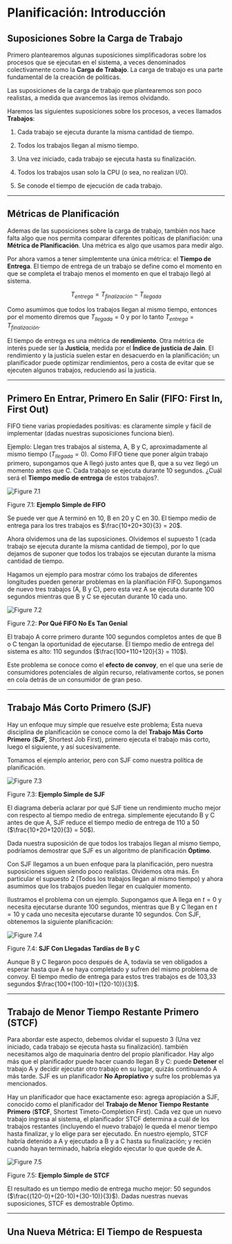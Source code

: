 # Planificación: Introducción

## Suposiciones Sobre la Carga de Trabajo

Primero plantearemos algunas suposiciones simplificadoras sobre los procesos que se ejecutan en el sistema, a veces denominados colectivamente como la **Carga de Trabajo**. La carga de trabajo es una parte fundamental de la creación de politicas.

Las suposiciones de la carga de trabajo que plantearemos son poco realistas, a medida que avancemos las iremos olvidando.

Haremos las siguientes suposiciones sobre los procesos, a veces llamados **Trabajos**:

1) Cada trabajo se ejecuta durante la misma cantidad de tiempo.

2) Todos los trabajos llegan al mismo tiempo.

3) Una vez iniciado, cada trabajo se ejecuta hasta su finalización.

4) Todos los trabajos usan solo la CPU (o sea, no realizan I/O).

5) Se conode el tiempo de ejecución de cada trabajo.

---

## Métricas de Planificación

Ademas de las suposiciones sobre la carga de trabajo, también nos hace falta algo que nos permita comparar diferentes poíticas de planifiación: una **Métrica de Planificación**. Una métrica es algo que usamos para medir algo.

Por ahora vamos a tener simplemtente una única métrica: el **Tiempo de Entrega**. El tiempo de entrega de un trabajo se define como el momento en que se completa el trabajo menos el momento en que el trabajo llegó al sistema.

$$T_{entrega} = T_{finalización} - T_{llegada}$$

Como asumimos que todos los trabajos llegan al mismo tiempo, entonces por el momento diremos que $T_{llegada} = 0$ y por lo tanto $T_{entrega} = T_{finalización}$.

El tiempo de entrega es una métrica de **rendimiento**. Otra métrica de interés puede ser la **Justicia**, medida por el **Índice de justicia de Jain**. El rendimiento y la justicia suelen estar en desacuerdo en la planificación; un planificador puede optimizar rendimientos, pero a costa de evitar que se ejecuten algunos trabajos, reduciendo así la justicia.

---

## Primero En Entrar, Primero En Salir (FIFO: First In, First Out)

FIFO tiene varias propiedades positivas: es claramente simple y fácil de implementar (dadas nuestras suposiciones funciona bien).

Ejemplo: Llegan tres trabajos al sistema, A, B y C, aproximadamente al mismo tiempo ($T_{llegada} = 0$). Como FIFO tiene que poner algún trabajo primero, supongamos que A llegó justo antes que B, que a su vez llegó un momento antes que C. Cada trabajo se ejecuta durante 10 segundos. ¿Cuál será el **Tiempo medio de entrega** de estos trabajos?.

![Figure 7.1](../imagenes/figure7_1.png)

Figure 7.1: **Ejemplo Simple de FIFO**

Se puede ver que A terminó en 10, B en 20 y C en 30. El tiempo medio de entrega para los tres trabajos es $\frac{10+20+30}{3} = 20$.

Ahora olvidemos una de las suposiciones. Olvidemos el supuesto 1 (cada trabajo se ejecuta durante la misma cantidad de tiempo), por lo que dejamos de suponer que todos los trabajos se ejecutan durante la misma cantidad de tiempo.

Hagamos un ejemplo para mostrar cómo los trabajos de diferentes longitudes pueden generar problemas en la planifiación FIFO. Supongamos de nuevo tres trabajos (A, B y C), pero esta vez A se ejecuta durante 100 segundos mientras que B y C se ejecutan durante 10 cada uno.

![Figure 7.2](../imagenes/figure7_2.png)

Figure 7.2: **Por Qué FIFO No Es Tan Genial**

El trabajo A corre primero durante 100 segundos completos antes de que B o C tengan la oportunidad de ejecutarse. El tiempo medio de entrega del sistema es alto: 110 segundos ($\frac{100+110+120}{3} = 110$).

Este problema se conoce como el **efecto de convoy**, en el que una serie de consumidores potenciales de algún recurso, relativamente cortos, se ponen en cola detrás de un consumidor de gran peso.

---

## Trabajo Más Corto Primero (SJF)

Hay un enfoque muy simple que resuelve este problema; Esta nueva disciplina de planificación se conoce como la del **Trabajo Más Corto Primero** (**SJF**, Shortest Job First), primero ejecuta el trabajo más corto, luego el siguiente, y así sucesivamente.

Tomamos el ejemplo anterior, pero con SJF como nuestra política de planificación.

![Figure 7.3](../imagenes/figure7_3.png)

Figure 7.3: **Ejemplo Simple de SJF**

El diagrama debería aclarar por qué SJF tiene un rendimiento mucho mejor con respecto al tiempo medio de entrega. simplemente ejecutando B y C antes de que A, SJF reduce el tiempo medio de entrega de 110 a 50 ($\frac{10+20+120}{3} = 50$).

Dada nuestra suposición de que todos los trabajos llegan al mismo tiempo, podríamos demostrar que SJF es un algoritmo de planificación **Óptimo**.

Con SJF llegamos a un buen enfoque para la planificación, pero nuestra suposiciones siguen siendo poco realistas. Olvidemos otra más. En particular el supuesto 2 (Todos los trabajos llegan al mismo tiempo) y ahora asumimos que los trabajos pueden llegar en cualquier momento.

Ilustramos el problema con un ejemplo. Supongamos que A llega en $t = 0$ y necesita ejecutarse durante 100 segundos, mientras que B y C llegan en $t = 10$ y cada uno necesita ejecutarse durante 10 segundos. Con SJF, obtenemos la siguiente planificación:

![Figure 7.4](../imagenes/figure7_4.png)

Figure 7.4: **SJF Con Llegadas Tardías de B y C**

Aunque B y C llegaron poco después de A, todavía se ven obligados a esperar hasta que A se haya completado y sufren del mismo problema de convoy. El tiempo medio de entrega para estos tres trabajos es de 103,33 segundos $\frac{100+(100-10)+(120-10)}{3}$.

---

## Trabajo de Menor Tiempo Restante Primero (STCF)

Para abordar este aspecto, debemos olvidar el supuesto 3 (Una vez iniciado, cada trabajo se ejecuta hasta su finalización). también necesitamos algo de maquinaria dentro del propio planificador. Hay algo más que el planificador puede hacer cuando llegan B y C: puede **Detener** el trabajo A y decidir ejecutar otro trabajo en su lugar, quizás continuando A más tarde. SJF es un planificador **No Apropiativo** y sufre los problemas ya mencionados.

Hay un planificador que hace exactamente eso: agrega apropiación a SJF, conocido como el planificador del **Trabajo de Menor Tiempo Restante Primero** (**STCF**, Shortest Timeto-Completion First). Cada vez que un nuevo trabajo ingresa al sistema, el planificador STCF determina a cuál de los trabajos restantes (incluyendo el nuevo trabajo) le queda el menor tiempo hasta finalizar, y lo elige para ser ejecutado. En nuestro ejemplo, STCF habría detenido a A y ejecutado a B y a C hasta su finalización; y recién cuando hayan terminado, habría elegido ejecutar lo que quede de A.

![Figure 7.5](../imagenes/figure7_5.png)

Figure 7.5: **Ejemplo Simple de STCF**

El resultado es un tiempo medio de entrega mucho mejor: 50 segundos ($\frac{(120-0)+(20-10)+(30-10)}{3}$). Dadas nuestras nuevas suposiciones, STCF es demostrable Óptimo.

---

## Una Nueva Métrica: El Tiempo de Respuesta

